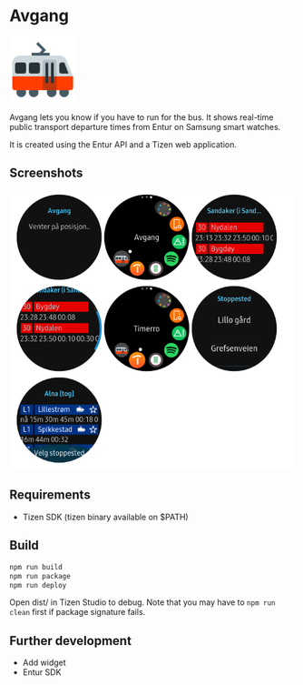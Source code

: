 # Avgang

![Avgang](https://github.com/oysteing/avgang/raw/master/src/img/icon.png)

Avgang lets you know if you have to run for the bus. It shows real-time public transport departure times from Entur on Samsung smart watches.

It is created using the Entur API and a Tizen web application.

## Screenshots

![Screenshots](https://github.com/oysteing/avgang/raw/master/src/img/screenshots.png)

## Requirements
* Tizen SDK (tizen binary available on $PATH)

## Build

```
npm run build
npm run package
npm run deploy
```
Open dist/ in Tizen Studio to debug. Note that you may have to `npm run clean` first if package signature fails.

## Further development

* Add widget
* Entur SDK